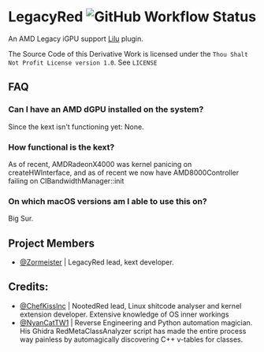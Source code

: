 # LegacyRed ![GitHub Workflow Status](https://img.shields.io/github/actions/workflow/status/Zorm-Industries/LegacyRed/main.yml?branch=master&logo=github&style=for-the-badge)

An AMD Legacy iGPU support [Lilu](https://github.com/acidanthera/Lilu) plugin.

The Source Code of this Derivative Work is licensed under the `Thou Shalt Not Profit License version 1.0`. See `LICENSE`

## FAQ

### Can I have an AMD dGPU installed on the system?

Since the kext isn't functioning yet: None.

### How functional is the kext?

As of recent, AMDRadeonX4000 was kernel panicing on createHWInterface, and as of recent we now have AMD8000Controller failing on CIBandwidthManager::init

### On which macOS versions am I able to use this on?

Big Sur.

## Project Members
- [@Zormeister](https://github.com/Zormeister) | LegacyRed lead, kext developer.

## Credits:

- [@ChefKissInc](https://github.com/ChefKissInc) | NootedRed lead, Linux shitcode analyser and kernel extension developer. Extensive knowledge of OS inner workings
- [@NyanCatTW1](https://github.com/NyanCatTW1) | Reverse Engineering and Python automation magician. His Ghidra RedMetaClassAnalyzer script has made the entire process way painless by automagically discovering C++ v-tables for classes.
